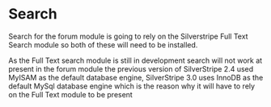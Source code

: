 Search
================================

Search for the forum module is going to rely on the Silverstripe Full Text Search module so both of these will need to be installed.

As the Full Text search module is still in development search will not work at present in the forum module the previous version of
SilverStripe 2.4 used MyISAM as the default database engine, SilverStripe 3.0 uses InnoDB as the default MySql database engine which
is the reason why it will have to rely on the Full Text module to be present
